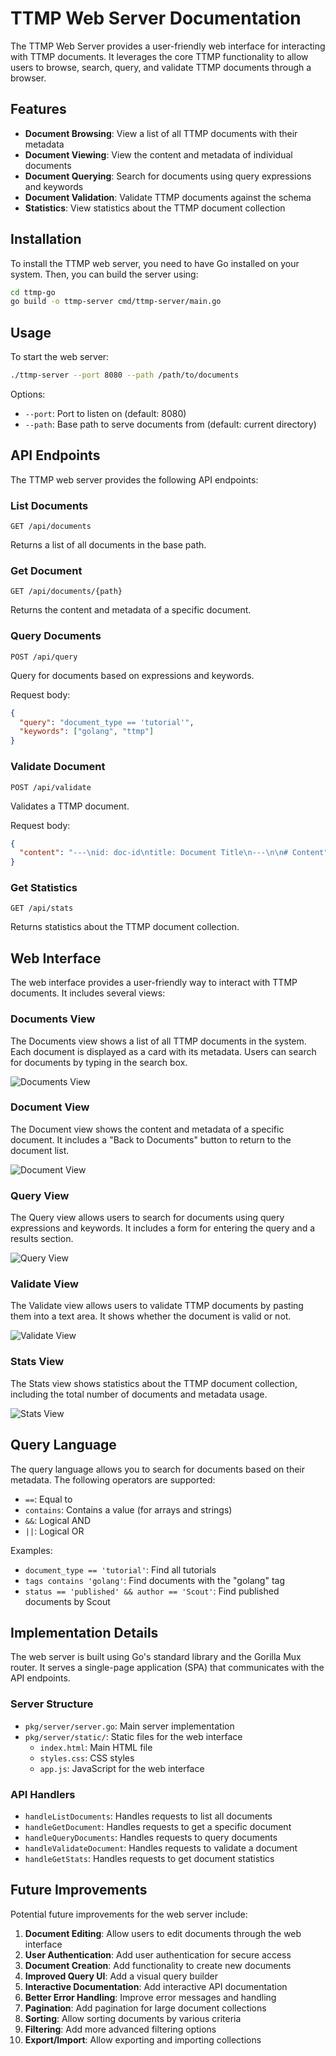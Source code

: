 # TTMP Web Server Documentation

The TTMP Web Server provides a user-friendly web interface for interacting with TTMP documents. It leverages the core TTMP functionality to allow users to browse, search, query, and validate TTMP documents through a browser.

## Features

- **Document Browsing**: View a list of all TTMP documents with their metadata
- **Document Viewing**: View the content and metadata of individual documents
- **Document Querying**: Search for documents using query expressions and keywords
- **Document Validation**: Validate TTMP documents against the schema
- **Statistics**: View statistics about the TTMP document collection

## Installation

To install the TTMP web server, you need to have Go installed on your system. Then, you can build the server using:

```bash
cd ttmp-go
go build -o ttmp-server cmd/ttmp-server/main.go
```

## Usage

To start the web server:

```bash
./ttmp-server --port 8080 --path /path/to/documents
```

Options:
- `--port`: Port to listen on (default: 8080)
- `--path`: Base path to serve documents from (default: current directory)

## API Endpoints

The TTMP web server provides the following API endpoints:

### List Documents

```
GET /api/documents
```

Returns a list of all documents in the base path.

### Get Document

```
GET /api/documents/{path}
```

Returns the content and metadata of a specific document.

### Query Documents

```
POST /api/query
```

Query for documents based on expressions and keywords.

Request body:
```json
{
  "query": "document_type == 'tutorial'",
  "keywords": ["golang", "ttmp"]
}
```

### Validate Document

```
POST /api/validate
```

Validates a TTMP document.

Request body:
```json
{
  "content": "---\nid: doc-id\ntitle: Document Title\n---\n\n# Content"
}
```

### Get Statistics

```
GET /api/stats
```

Returns statistics about the TTMP document collection.

## Web Interface

The web interface provides a user-friendly way to interact with TTMP documents. It includes several views:

### Documents View

The Documents view shows a list of all TTMP documents in the system. Each document is displayed as a card with its metadata. Users can search for documents by typing in the search box.

![Documents View](screenshots/documents_view.png)

### Document View

The Document view shows the content and metadata of a specific document. It includes a "Back to Documents" button to return to the document list.

![Document View](screenshots/document_view.png)

### Query View

The Query view allows users to search for documents using query expressions and keywords. It includes a form for entering the query and a results section.

![Query View](screenshots/query_view.png)

### Validate View

The Validate view allows users to validate TTMP documents by pasting them into a text area. It shows whether the document is valid or not.

![Validate View](screenshots/validate_view.png)

### Stats View

The Stats view shows statistics about the TTMP document collection, including the total number of documents and metadata usage.

![Stats View](screenshots/stats_view.png)

## Query Language

The query language allows you to search for documents based on their metadata. The following operators are supported:

- `==`: Equal to
- `contains`: Contains a value (for arrays and strings)
- `&&`: Logical AND
- `||`: Logical OR

Examples:

- `document_type == 'tutorial'`: Find all tutorials
- `tags contains 'golang'`: Find documents with the "golang" tag
- `status == 'published' && author == 'Scout'`: Find published documents by Scout

## Implementation Details

The web server is built using Go's standard library and the Gorilla Mux router. It serves a single-page application (SPA) that communicates with the API endpoints.

### Server Structure

- `pkg/server/server.go`: Main server implementation
- `pkg/server/static/`: Static files for the web interface
  - `index.html`: Main HTML file
  - `styles.css`: CSS styles
  - `app.js`: JavaScript for the web interface

### API Handlers

- `handleListDocuments`: Handles requests to list all documents
- `handleGetDocument`: Handles requests to get a specific document
- `handleQueryDocuments`: Handles requests to query documents
- `handleValidateDocument`: Handles requests to validate a document
- `handleGetStats`: Handles requests to get document statistics

## Future Improvements

Potential future improvements for the web server include:

1. **Document Editing**: Allow users to edit documents through the web interface
2. **User Authentication**: Add user authentication for secure access
3. **Document Creation**: Add functionality to create new documents
4. **Improved Query UI**: Add a visual query builder
5. **Interactive Documentation**: Add interactive API documentation
6. **Better Error Handling**: Improve error messages and handling
7. **Pagination**: Add pagination for large document collections
8. **Sorting**: Allow sorting documents by various criteria
9. **Filtering**: Add more advanced filtering options
10. **Export/Import**: Allow exporting and importing collections